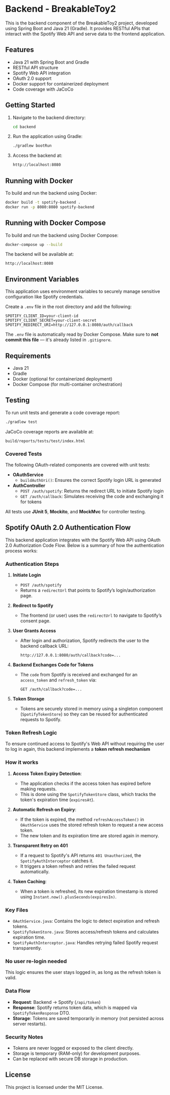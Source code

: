 # Backend - BreakableToy2

This is the backend component of the BreakableToy2 project, developed using Spring Boot and Java 21 (Gradle). It provides RESTful APIs that interact with the Spotify Web API and serve data to the frontend application.

## Features

- Java 21 with Spring Boot and Gradle
- RESTful API structure
- Spotify Web API integration
- OAuth 2.0 support 
- Docker support for containerized deployment
- Code coverage with JaCoCo

## Getting Started

1. Navigate to the backend directory:
   ```bash 
   cd backend

2. Run the application using Gradle:
   ```bash
   ./gradlew bootRun

3. Access the backend at:
   ```bash
   http://localhost:8080

## Running with Docker

To build and run the backend using Docker:

```bash
docker build -t spotify-backend .
docker run -p 8080:8080 spotify-backend
```

## Running with Docker Compose

To build and run the backend using Docker Compose:

```bash
docker-compose up --build
```

The backend will be available at:

```
http://localhost:8080
```

## Environment Variables

This application uses environment variables to securely manage sensitive configuration like Spotify credentials.

Create a `.env` file in the root directory and add the following:

```env
SPOTIFY_CLIENT_ID=your-client-id
SPOTIFY_CLIENT_SECRET=your-client-secret
SPOTIFY_REDIRECT_URI=http://127.0.0.1:8080/auth/callback
```

The `.env` file is automatically read by Docker Compose. Make sure to **not commit this file** — it's already listed in `.gitignore`.

## Requirements

- Java 21
- Gradle
- Docker (optional for containerized deployment)
- Docker Compose (for multi-container orchestration)

## Testing

To run unit tests and generate a code coverage report:

```bash
./gradlew test
```

JaCoCo coverage reports are available at:

```
build/reports/tests/test/index.html
```

### Covered Tests

The following OAuth-related components are covered with unit tests:

- **OAuthService**
   - `buildAuthUri()`: Ensures the correct Spotify login URL is generated
- **AuthController**
   - `POST /auth/spotify`: Returns the redirect URL to initiate Spotify login
   - `GET /auth/callback`: Simulates receiving the code and exchanging it for tokens

All tests use **JUnit 5**, **Mockito**, and **MockMvc** for controller testing.

## Spotify OAuth 2.0 Authentication Flow

This backend application integrates with the Spotify Web API using OAuth 2.0 Authorization Code Flow. Below is a summary of how the authentication process works:

### Authentication Steps

1. **Initiate Login**
   - `POST /auth/spotify`
   - Returns a `redirectUrl` that points to Spotify’s login/authorization page.

2. **Redirect to Spotify**
   - The frontend (or user) uses the `redirectUrl` to navigate to Spotify’s consent page.

3. **User Grants Access**
   - After login and authorization, Spotify redirects the user to the backend callback URL:
     ```
     http://127.0.0.1:8080/auth/callback?code=...
     ```

4. **Backend Exchanges Code for Tokens**
   - The `code` from Spotify is received and exchanged for an `access_token` and `refresh_token` via:
     ```http
     GET /auth/callback?code=...
     ```

5. **Token Storage**
   - Tokens are securely stored in memory using a singleton component (`SpotifyTokenStore`) so they can be reused for authenticated requests to Spotify.

### Token Refresh Logic
To ensure continued access to Spotify's Web API without requiring the user to log in again, this backend implements a **token refresh mechanism**

### How it works

1. **Access Token Expiry Detection**:
   - The application checks if the access token has expired before making requests.
   - This is done using the `SpotifyTokenStore` class, which tracks the token's expiration time (`expiresAt`).

2. **Automatic Refresh on Expiry**:
   - If the token is expired, the method `refreshAccessToken()` in `OAuthService` uses the stored refresh token to request a  new access token.
   - The new token and its expiration time are stored again in memory.

3. **Transparent Retry on 401**
   - If a request to Spotify's API returns `401 Unauthorized`, the `SpotifyAuthInterceptor` catches it.
   - It triggers a token refresh and retries the failed request automatically.

4. **Token Caching**:
   - When a token is refreshed, its new expiration timestamp is stored using `Instant.now().plusSeconds(expiresIn)`.

### Key Files

- `OAuthService.java`: Contains the logic to detect expiration and refresh tokens.
- `SpotifyTokenStore.java`: Stores access/refresh tokens and calculates expiration time.
- `SpotifyAuthInterceptor.java`: Handles retrying failed Spotify request transparently.

### No user re-login needed

This logic ensures the user stays logged in, as long as the refresh token is valid.

### Data Flow

- **Request**: Backend → Spotify (`/api/token`)
- **Response**: Spotify returns token data, which is mapped via `SpotifyTokenResponse` DTO.
- **Storage**: Tokens are saved temporarily in memory (not persisted across server restarts).

### Security Notes

- Tokens are never logged or exposed to the client directly.
- Storage is temporary (RAM-only) for development purposes.
- Can be replaced with secure DB storage in production.
   
## License

This project is licensed under the MIT License.